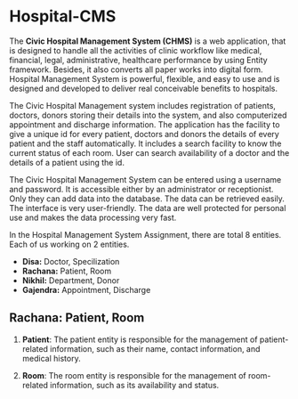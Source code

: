 # Hospital-CMS

<p>The <strong>Civic Hospital Management System (CHMS)</strong> is a web application, that is designed to handle all the activities of clinic workflow like medical, financial, legal, administrative, healthcare performance by using Entity framework. Besides, it also converts all paper works into digital form. Hospital Management System is powerful, flexible, and easy to use and is designed and developed to deliver real conceivable benefits to hospitals.</p>

<p>The Civic Hospital Management system includes registration of patients, doctors, donors storing their details into the system, and also computerized appointment and discharge information. The application has the facility to give a unique id for every patient, doctors and donors the details of every patient and the staff automatically. It includes a search facility to know the current status of each room. User can search availability of a doctor and the details of a patient using the id.</p>
<p>The Civic Hospital Management System can be entered using a username and password. It is accessible either by an administrator or receptionist. Only they can add data into the database. The data can be retrieved easily. The interface is very user-friendly. The data are well protected for personal use and makes the data processing very fast.</p>
  
<p>In the Hospital Management System Assignment, there are total 8 entities. Each of us working on 2 entities.</p>

<ul>
  <li><strong>Disa:</strong> Doctor, Specilization</li>
  <li><strong>Rachana:</strong> Patient, Room</li>
  <li><strong>Nikhil:</strong> Department, Donor</li>
  <li><strong>Gajendra:</strong> Appointment, Discharge</li>
</ul>

<h2>Rachana:  Patient, Room</h2>

1. **Patient**: The patient entity is responsible for the management of patient-related information, such as their name, contact information, and medical history.

2. **Room**: The room entity is responsible for the management of room-related information, such as its availability and status.

